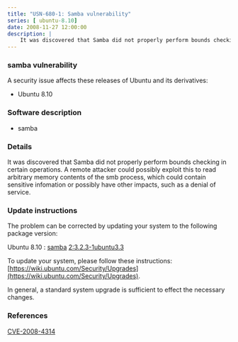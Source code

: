 ```yaml
---
title: "USN-680-1: Samba vulnerability"
series: [ ubuntu-8.10]
date: 2008-11-27 12:00:00
description: |
    It was discovered that Samba did not properly perform bounds checking in certain operations. A remote attacker could possibly exploit this to read arbitrary memory contents of the smb process, which could contain sensitive infomation or possibly have other impacts, such as a denial of service. 
--- 
```

 
### samba vulnerability

A security issue affects these releases of Ubuntu and its derivatives:

* Ubuntu 8.10

### Software description

* samba 

### Details

It was discovered that Samba did not properly perform bounds checking in certain operations. A remote attacker could possibly exploit this to read arbitrary memory contents of the smb process, which could contain sensitive infomation or possibly have other impacts, such as a denial of service. 

### Update instructions

The problem can be corrected by updating your system to the following package version:

Ubuntu 8.10
 : [samba](https://launchpad.net/ubuntu/+source/samba) <span> [2:3.2.3-1ubuntu3.3](https://launchpad.net/ubuntu/+source/samba/2:3.2.3-1ubuntu3.3) </span> 

To update your system, please follow these instructions: [https://wiki.ubuntu.com/Security/Upgrades](https://wiki.ubuntu.com/Security/Upgrades).

In general, a standard system upgrade is sufficient to effect the necessary changes. 

### References

 [CVE-2008-4314](http://people.ubuntu.com/~ubuntu-security/cve/CVE-2008-4314)
 
